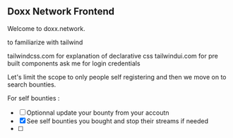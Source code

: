## Doxx Network Frontend

Welcome to doxx.network.

to familiarize with tailwind

tailwindcss.com for explanation of declarative css
tailwindui.com for pre built components ask me for login credentials


Let's limit the scope to only people self registering and then we move on to search bounties.

For self bounties : 

- [ ] Optionnal update your bounty from your accoutn
- [x] See self bounties you bought and stop their streams if needed
- [ ] 